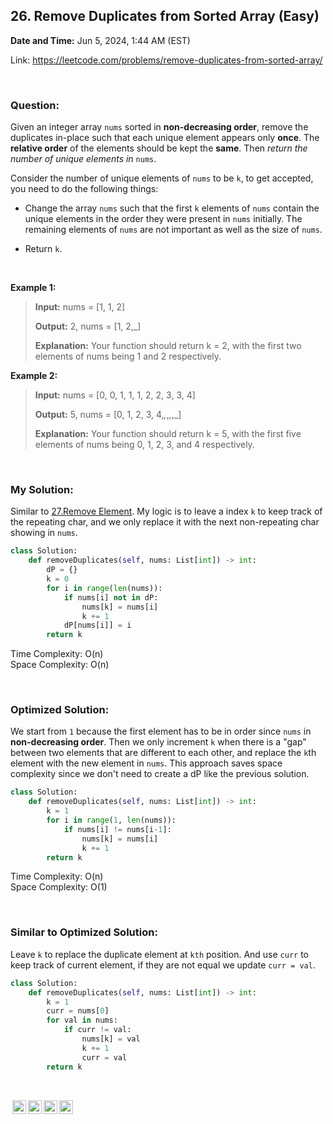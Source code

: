 ## 26. Remove Duplicates from Sorted Array (Easy)
**Date and Time:** Jun 5, 2024, 1:44 AM (EST)

Link: https://leetcode.com/problems/remove-duplicates-from-sorted-array/

<br>

### Question:
Given an integer array `nums` sorted in __non-decreasing order__, remove the duplicates in-place such that each unique element appears only __once__. The __relative order__ of the elements should be kept the __same__. Then _return the number of unique elements in_ `nums`.

Consider the number of unique elements of `nums` to be `k`, to get accepted, you need to do the following things:

- Change the array `nums` such that the first `k` elements of `nums` contain the unique elements in the order they were present in `nums` initially. The remaining elements of `nums` are not important as well as the size of `nums`.

- Return `k`.

<br>

**Example 1:**
> **Input:** nums = [1, 1, 2]
> 
> **Output:** 2, nums = [1, 2,_]
>
> **Explanation:** Your function should return k = 2, with the first two elements of nums being 1 and 2 respectively.

**Example 2:**
> **Input:** nums = [0, 0, 1, 1, 1, 2, 2, 3, 3, 4]
> 
> **Output:** 5, nums = [0, 1, 2, 3, 4,_,_,_,_,_]
>
> **Explanation:** Your function should return k = 5, with the first five elements of nums being 0, 1, 2, 3, and 4 respectively.

<br>

### My Solution:
Similar to [27.Remove Element](27.Remove_Element_(Easy).md). My logic is to leave a index `k` to keep track of the repeating char, and we only replace it with the next non-repeating char showing in `nums`.
```python
class Solution:
    def removeDuplicates(self, nums: List[int]) -> int:
        dP = {}
        k = 0
        for i in range(len(nums)):
            if nums[i] not in dP:
                nums[k] = nums[i]
                k += 1
            dP[nums[i]] = i
        return k
```
Time Complexity: O(n) <br>
Space Complexity: O(n)

<br>

### Optimized Solution:
We start from `1` because the first element has to be in order since `nums` in __non-decreasing order__. Then we only increment `k` when there is a "gap" between two elements that are different to each other, and replace the `k`th element with the new element in `nums`. This approach saves space complexity since we don't need to create a dP like the previous solution.
```python
class Solution:
    def removeDuplicates(self, nums: List[int]) -> int:
        k = 1
        for i in range(1, len(nums)):
            if nums[i] != nums[i-1]:
                nums[k] = nums[i]
                k += 1
        return k
```
Time Complexity: O(n) <br>
Space Complexity: O(1)

<br>

### Similar to Optimized Solution:
Leave `k` to replace the duplicate element at `kth` position. And use `curr` to keep track of current element, if they are not equal we update `curr = val`.
```python
class Solution:
    def removeDuplicates(self, nums: List[int]) -> int:
        k = 1
        curr = nums[0]
        for val in nums:
            if curr != val:
                nums[k] = val
                k += 1
                curr = val
        return k
```

<br>

<img style="height:22px!important;margin-left:3px;vertical-align:text-bottom;" src="https://mirrors.creativecommons.org/presskit/icons/cc.svg?ref=chooser-v1" alt="CC BY-NC-SA" title="CC BY-NC-SA"><img style="height:22px!important;margin-left:3px;vertical-align:text-bottom;" src="https://mirrors.creativecommons.org/presskit/icons/by.svg?ref=chooser-v1" alt="BY: credit must be given to the creator" title="BY: credit must be given to the creator"><img style="height:22px!important;margin-left:3px;vertical-align:text-bottom;" src="https://mirrors.creativecommons.org/presskit/icons/nc.svg?ref=chooser-v1" alt="NC: Only noncommercial uses of the work are permitted" title="NC: Only noncommercial uses of the work are permitted"><img style="height:22px!important;margin-left:3px;vertical-align:text-bottom;" src="https://mirrors.creativecommons.org/presskit/icons/sa.svg?ref=chooser-v1" alt="SA: Adaptations must be shared under the same terms" title="SA: Adaptations must be shared under the same terms">